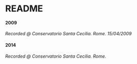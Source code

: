 # README

#### 2009

_Recorded @ Conservatorio Santa Cecilia. Rome. 15/04/2009_

#### 2014

_Recorded @ Conservatorio Santa Cecilia. Rome._

